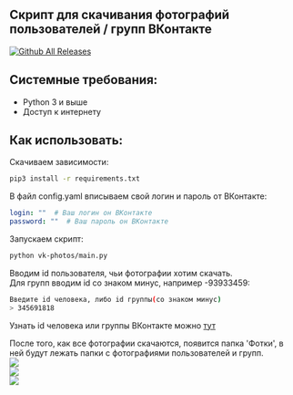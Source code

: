 ## Скрипт для скачивания фотографий пользователей / групп ВКонтакте

[![Github All Releases](https://img.shields.io/github/downloads/YarikMix/vk-photos/total.svg)]()

## Системные требования:

* Python 3 и выше
* Доступ к интернету

## Как использовать:

Скачиваем зависимости:
```bash
pip3 install -r requirements.txt
```

В файл config.yaml вписываем свой логин и пароль от ВКонтакте:
```yaml
login: ""  # Ваш логин он ВКонтакте
password: ""  # Ваш пароль он ВКонтакте
```

Запускаем скрипт:
```bash
python vk-photos/main.py
```

Вводим id пользователя, чьи фотографии хотим скачать.<br>
Для групп вводим id со знаком минус, например -93933459:
```bash
Введите id человека, либо id группы(со знаком минус)
> 345691818
```
Узнать id человека или группы ВКонтакте можно [тут](https://regvk.com/id/)

После того, как все фотографии скачаются, появится папка 'Фотки', в ней будут лежать папки с фотографиями пользователей и групп.
<br>
![](https://github.com/YarikMix/vk-photos/raw/main/images/1.png)
<br>
![](https://github.com/YarikMix/vk-photos/raw/main/images/2.png)
<br>
![](https://github.com/YarikMix/vk-photos/raw/main/images/3.png)